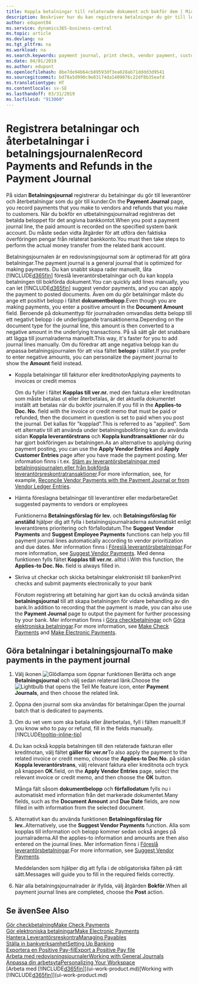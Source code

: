 ```yaml
---
title: Koppla betalningar till relaterade dokument och bokför dem | Microsoft Docs
description: Beskriver hur du kan registrera betalningar du gör till leverantörer och återbetalningar som du gör till kunder.
author: edupont04
ms.service: dynamics365-business-central
ms.topic: article
ms.devlang: na
ms.tgt_pltfrm: na
ms.workload: na
ms.search.keywords: payment journal, print check, vendor payment, customer refund, creditor, debt, balance due, AP
ms.date: 04/01/2019
ms.author: edupont
ms.openlocfilehash: 8be7de94b64cb89593df3ea028ab71dddd3d9541
ms.sourcegitcommit: bd78a5d990c9e83174da1409076c22df8b35eafd
ms.translationtype: HT
ms.contentlocale: sv-SE
ms.lasthandoff: 03/31/2019
ms.locfileid: "913060"
---
```

# <a name="record-payments-and-refunds-in-the-payment-journal"></a><span data-ttu-id="18dab-103">Registrera betalningar och återbetalningar i betalningsjournalen</span><span class="sxs-lookup"><span data-stu-id="18dab-103">Record Payments and Refunds in the Payment Journal</span></span>

<span data-ttu-id="18dab-104">På sidan **Betalningsjournal** registrerar du betalningar du gör till leverantörer och återbetalningar som du gör till kunder.</span><span class="sxs-lookup"><span data-stu-id="18dab-104">On the **Payment Journal** page, you record payments that you make to vendors and refunds that you make to customers.</span></span> <span data-ttu-id="18dab-105">När du bokför en utbetalningsjournalrad registreras det betalda beloppet för det angivna bankkontot.</span><span class="sxs-lookup"><span data-stu-id="18dab-105">When you post a payment journal line, the paid amount is recorded on the specified system bank account.</span></span> <span data-ttu-id="18dab-106">Du måste sedan vidta åtgärder för att utföra den faktiska överföringen pengar från relaterat bankkonto.</span><span class="sxs-lookup"><span data-stu-id="18dab-106">You must then take steps to perform the actual money transfer from the related bank account.</span></span>  

<span data-ttu-id="18dab-107">Betalningsjournalen är en redovisningsjournal som är optimerad för att göra betalningar.</span><span class="sxs-lookup"><span data-stu-id="18dab-107">The payment journal is a general journal that is optimized for making payments.</span></span> <span data-ttu-id="18dab-108">Du kan snabbt skapa rader manuellt, låta [!INCLUDE[d365fin](includes/d365fin_md.md)] föreslå leverantörsbetalningar och du kan koppla betalningen till bokförda dokument.</span><span class="sxs-lookup"><span data-stu-id="18dab-108">You can quickly add lines manually, you can let [!INCLUDE[d365fin](includes/d365fin_md.md)] suggest vendor payments, and you can apply the payment to posted documents.</span></span> <span data-ttu-id="18dab-109">Även om du gör betalningar måste du ange ett positivt belopp i fältet **dokumentbelopp**.</span><span class="sxs-lookup"><span data-stu-id="18dab-109">Even though you are making payments, you enter a positive amount in the **Document Amount** field.</span></span> <span data-ttu-id="18dab-110">Beroende på dokumenttyp för journalraden omvandlas detta belopp till ett negativt belopp i de underliggande transaktionerna.</span><span class="sxs-lookup"><span data-stu-id="18dab-110">Depending on the document type for the journal line, this amount is then converted to a negative amount in the underlying transactions.</span></span> <span data-ttu-id="18dab-111">På så sätt går det snabbare att lägga till journalraderna manuellt.</span><span class="sxs-lookup"><span data-stu-id="18dab-111">This way, it's faster for you to add journal lines manually.</span></span> <span data-ttu-id="18dab-112">Om du föredrar att ange negativa belopp kan du anpassa betalningsjournalen för att visa fältet **belopp** i stället.</span><span class="sxs-lookup"><span data-stu-id="18dab-112">If you prefer to enter negative amounts, you can personalize the payment journal to show the **Amount** field instead.</span></span>  

- <span data-ttu-id="18dab-113">Koppla betalningar till fakturor eller kreditnotor</span><span class="sxs-lookup"><span data-stu-id="18dab-113">Applying payments to invoices or credit memos</span></span>

    <span data-ttu-id="18dab-114">Om du fyller i fältet **Kopplas till ver.nr.** med den faktura eller kreditnotan som måste betalas ut eller återbetalas, är det aktuella dokumentet inställt att betalas när du bokför journalen.</span><span class="sxs-lookup"><span data-stu-id="18dab-114">If you fill in the **Applies-to Doc. No.** field with the invoice or credit memo that must be paid or refunded, then the document in question is set to paid when you post the journal.</span></span> <span data-ttu-id="18dab-115">Det kallas för "kopplad".</span><span class="sxs-lookup"><span data-stu-id="18dab-115">This is referred to as "applied".</span></span> <span data-ttu-id="18dab-116">Som ett alternativ till att använda under betalningsbokföring kan du använda sidan **Koppla leverantörstrans** och **Koppla kundtransaktioner** när du har gjort bokföringen av betalningen.</span><span class="sxs-lookup"><span data-stu-id="18dab-116">As an alternative to applying during payment posting, you can use the **Apply Vendor Entries** and **Apply Customer Entries** page after you have made the payment posting.</span></span> <span data-ttu-id="18dab-117">Mer information finns i t.ex. [Stäm av leverantörsbetalningar med betalningsjournalen eller från bokförda leverantörsreskontratransaktioner](payables-how-apply-purchase-transactions-manually.md).</span><span class="sxs-lookup"><span data-stu-id="18dab-117">For more information, see, for example, [Reconcile Vendor Payments with the Payment Journal or from Vendor Ledger Entries](payables-how-apply-purchase-transactions-manually.md).</span></span>  

- <span data-ttu-id="18dab-118">Hämta föreslagna betalningar till leverantörer eller medarbetare</span><span class="sxs-lookup"><span data-stu-id="18dab-118">Get suggested payments to vendors or employees</span></span>

    <span data-ttu-id="18dab-119">Funktionerna **Betalningsförslag för lev.** och **Betalningsförslag för anställd** hjälper dig att fylla i betalningsjournalraderna automatiskt enligt leverantörens prioritering och förfallodatum.</span><span class="sxs-lookup"><span data-stu-id="18dab-119">The **Suggest Vendor Payments** and **Suggest Employee Payments** functions can help you fill payment journal lines automatically according to vendor prioritization and due dates.</span></span> <span data-ttu-id="18dab-120">Mer information finns i [Föreslå leverantörsbetalningar](payables-how-suggest-vendor-payments.md).</span><span class="sxs-lookup"><span data-stu-id="18dab-120">For more information, see [Suggest Vendor Payments](payables-how-suggest-vendor-payments.md).</span></span> <span data-ttu-id="18dab-121">Med denna funktionen fylls fältet **Kopplas till ver.nr.** alltid i.</span><span class="sxs-lookup"><span data-stu-id="18dab-121">With this function, the **Applies-to Doc. No.** field is always filled in.</span></span>  

- <span data-ttu-id="18dab-122">Skriva ut checkar och skicka betalningar elektroniskt till banken</span><span class="sxs-lookup"><span data-stu-id="18dab-122">Print checks and submit payments electronically to your bank</span></span>

    <span data-ttu-id="18dab-123">Förutom registrering att betalning har gjort kan du också använda sidan **betalningsjournal** till att skapa betalningen för vidare behandling av din bank.</span><span class="sxs-lookup"><span data-stu-id="18dab-123">In addition to recording that the payment is made, you can also use the **Payment Journal** page to output the payment for further processing by your bank.</span></span> <span data-ttu-id="18dab-124">Mer information finns i [Göra checkbetalningar](payables-how-work-checks.md) och [Göra elektroniska betalningar](payables-how-export-payments-bank-file.md).</span><span class="sxs-lookup"><span data-stu-id="18dab-124">For more information, see [Make Check Payments](payables-how-work-checks.md) and [Make Electronic Payments](payables-how-export-payments-bank-file.md).</span></span>  

## <a name="to-make-payments-in-the-payment-journal"></a><span data-ttu-id="18dab-125">Göra betalningar i betalningsjournal</span><span class="sxs-lookup"><span data-stu-id="18dab-125">To make payments in the payment journal</span></span>

1. <span data-ttu-id="18dab-126">Välj ikonen ![Glödlampa som öppnar funktionen Berätta](media/ui-search/search_small.png "Berätta vad du vill göra") och ange **Betalningsjournal** och välj sedan relaterad länk.</span><span class="sxs-lookup"><span data-stu-id="18dab-126">Choose the ![Lightbulb that opens the Tell Me feature](media/ui-search/search_small.png "Tell me what you want to do") icon, enter **Payment Journals**, and then choose the related link.</span></span>
2. <span data-ttu-id="18dab-127">Öppna den journal som ska användas för betalningar.</span><span class="sxs-lookup"><span data-stu-id="18dab-127">Open the journal batch that is dedicated to payments.</span></span>
3. <span data-ttu-id="18dab-128">Om du vet vem som ska betala eller återbetalas, fyll i fälten manuellt.</span><span class="sxs-lookup"><span data-stu-id="18dab-128">If you know who to pay or refund, fill in the fields manually.</span></span> [!INCLUDE[tooltip-inline-tip](includes/tooltip-inline-tip_md.md)]
4. <span data-ttu-id="18dab-129">Du kan också koppla betalningen till den relaterade fakturan eller kreditnotan, välj fältet **gäller för ver.nr**</span><span class="sxs-lookup"><span data-stu-id="18dab-129">To also apply the payment to the related invoice or credit memo, choose the **Applies-to Doc No.**</span></span> <span data-ttu-id="18dab-130">på sidan **Koppla leverantörstrans**, välj relevant faktura eller kreditnota och tryck på knappen **OK**.</span><span class="sxs-lookup"><span data-stu-id="18dab-130">field, on the **Apply Vendor Entries** page, select the relevant invoice or credit memo, and then choose the **OK** button.</span></span>

    <span data-ttu-id="18dab-131">Många fält såsom **dokumentbelopp** och **förfallodatum** fylls nu i automatiskt med information från det markerade dokumentet.</span><span class="sxs-lookup"><span data-stu-id="18dab-131">Many fields, such as the **Document Amount** and **Due Date** fields, are now filled in with information from the selected document.</span></span>
5. <span data-ttu-id="18dab-132">Alternativt kan du använda funktionen **Betalningsförslag för lev.**.</span><span class="sxs-lookup"><span data-stu-id="18dab-132">Alternatively, use the **Suggest Vendor Payments** function.</span></span> <span data-ttu-id="18dab-133">Alla som kopplas till information och belopp kommer sedan också anges på journalraderna.</span><span class="sxs-lookup"><span data-stu-id="18dab-133">All the applies-to information and amounts are then also entered on the journal lines.</span></span> <span data-ttu-id="18dab-134">Mer information finns i [Föreslå leverantörsbetalningar](payables-how-suggest-vendor-payments.md).</span><span class="sxs-lookup"><span data-stu-id="18dab-134">For more information, see [Suggest Vendor Payments](payables-how-suggest-vendor-payments.md).</span></span>

    <span data-ttu-id="18dab-135">Meddelanden som hjälper dig att fylla i de obligatoriska fälten på rätt sätt.</span><span class="sxs-lookup"><span data-stu-id="18dab-135">Messages will guide you to fill in the required fields correctly.</span></span>
6.  <span data-ttu-id="18dab-136">När alla betalningsjournalrader är ifyllda, välj åtgärden **Bokför**.</span><span class="sxs-lookup"><span data-stu-id="18dab-136">When all payment journal lines are completed, choose the **Post** action.</span></span>

## <a name="see-also"></a><span data-ttu-id="18dab-137">Se även</span><span class="sxs-lookup"><span data-stu-id="18dab-137">See Also</span></span>
[<span data-ttu-id="18dab-138">Gör checkbetalning</span><span class="sxs-lookup"><span data-stu-id="18dab-138">Make Check Payments</span></span>](payables-how-work-checks.md)  
[<span data-ttu-id="18dab-139">Gör elektroniska betalningar</span><span class="sxs-lookup"><span data-stu-id="18dab-139">Make Electronic Payments</span></span>](payables-how-export-payments-bank-file.md)  
[<span data-ttu-id="18dab-140">Hantera Leverantörsreskontra</span><span class="sxs-lookup"><span data-stu-id="18dab-140">Managing Payables</span></span>](payables-manage-payables.md)  
[<span data-ttu-id="18dab-141">Ställa in bankverksamhet</span><span class="sxs-lookup"><span data-stu-id="18dab-141">Setting Up Banking</span></span>](bank-setup-banking.md)  
[<span data-ttu-id="18dab-142">Exportera en Positive Pay-fil</span><span class="sxs-lookup"><span data-stu-id="18dab-142">Export a Positive Pay file</span></span>](finance-how-positive-pay.md)  
[<span data-ttu-id="18dab-143">Arbeta med redovisningsjournaler</span><span class="sxs-lookup"><span data-stu-id="18dab-143">Working with General Journals</span></span>](ui-work-general-journals.md)  
[<span data-ttu-id="18dab-144">Anpassa din arbetsyta</span><span class="sxs-lookup"><span data-stu-id="18dab-144">Personalizing Your Workspace</span></span>](ui-personalization-user.md)  
<span data-ttu-id="18dab-145">[Arbeta med [!INCLUDE[d365fin](includes/d365fin_md.md)]](ui-work-product.md)</span><span class="sxs-lookup"><span data-stu-id="18dab-145">[Working with [!INCLUDE[d365fin](includes/d365fin_md.md)]](ui-work-product.md)</span></span>  
